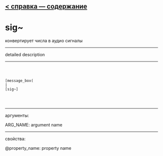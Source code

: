 [< справка — содержание](ceammc_lib.html)
---

# sig~


конвертирует числа в аудио сигналы

---

detailed description
<br>


---


```



[message_box(                                 
|
[sig~]


            
```

---
аргументы:

ARG_NAME: argument name<br>

---
свойства:

@property_name: property name<br>

